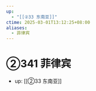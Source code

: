 ```yaml
---
up:
  - "[[②33 东南亚]]"
ctime: 2025-03-01T13:12:25+08:00
aliases:
  - 菲律宾
---
```


# ②341 菲律宾

- up: [[②33 东南亚]]
